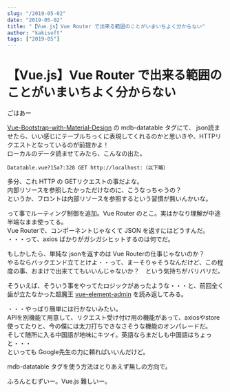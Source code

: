 ```yaml
---
slug: "/2019-05-02"
date: "2019-05-02"
title: "【Vue.js】Vue Router で出来る範囲のことがいまいちよく分からない"
author: "kakisoft"
tags: ["2019-05"]
---
```

# 【Vue.js】Vue Router で出来る範囲のことがいまいちよく分からない

ごはあー  

[Vue-Bootstrap-with-Material-Design](https://github.com/mdbootstrap/Vue-Bootstrap-with-Material-Design) の mdb-datatable タグにて、 json読ませたら、いい感じにテーブルちっくに表現してくれるのかと思いきや、HTTPリクエストとなっているのが前提かよ！  
ローカルのデータ読ませてみたら、こんなの出た。  

```
Datatable.vue?15a7:328 GET http://localhost:（以下略）
```

多分、これ HTTP の GETリクエストの事だよな。  
内部リソースを参照したかっただけなのに、こうなっちゃうの？  
というか、フロントは内部リソースを参照するという習慣が無いんかいな。 

って事でルーティング制御を追加。Vue Router のとこ。実はかなり理解が中途半端なまま使ってる。  
Vue Routerで、コンポーネントじゃなくて JSON を返すにはどうすんだ。  
・・・って、axios ばかりがガシガシヒットするのは何でだ。  

もしかしたら、単純な jsonを返すのは Vue Routerの仕事じゃないのか？  
やるならバックエンド立てとけよ・・って、まーそりゃそうなんだけど、この程度の事、おまけで出来ててもいいんじゃないか？　という気持ちがバリバリだ。  

そういえば、そういう事をやってたロジックがあったような・・・と、前回全く歯が立たなかった超魔王 [vue-element-admin](https://github.com/PanJiaChen/vue-element-admin) を読み返してみる。  

・・・やっぱり簡単には行かないみたい。  
APIを別機能て用意して、リクエスト受け付け用の機能があって、axiosやstore使ってたりと、今の僕には太刀打ちできなさそうな機能のオンパレードだ。  
そして随所に入る中国語が地味にキツイ。英語ならまだしも中国語はちょっと・・・  
といっても Google先生の力に頼ればいいんだけど。  

mdb-datatable タグを使う方法はとりあえず無しの方向で。  


ふろんとむずいー。Vue.js 難しいー。  

